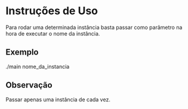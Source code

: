 # Instruções de Uso
Para rodar uma determinada instância basta passar como parâmetro na hora de executar o nome da instância.
## Exemplo
  ./main nome_da_instancia
## Observação
Passar apenas uma instância de cada vez.
